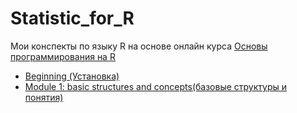 # Statistic_for_R
Мои конспекты по языку  R на основе онлайн курса [Основы программирования на R](https://stepik.org/course/497)

* [Beginning (Установка)](https://github.com/ifanzilka/Statistic_for_R/blob/main/1.Beginning/readme.md)
* [Module 1: basic structures and concepts(базовые структуры и понятия)](https://github.com/ifanzilka/Statistic_for_R/tree/main/Module%201:%20basic%20structures%20and%20concepts)
